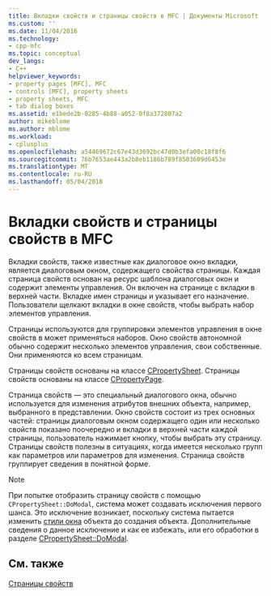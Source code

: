 ```yaml
---
title: Вкладки свойств и страницы свойств в MFC | Документы Microsoft
ms.custom: ''
ms.date: 11/04/2016
ms.technology:
- cpp-mfc
ms.topic: conceptual
dev_langs:
- C++
helpviewer_keywords:
- property pages [MFC], MFC
- controls [MFC], property sheets
- property sheets, MFC
- tab dialog boxes
ms.assetid: e1bede2b-0285-4b88-a052-0f8a372807a2
author: mikeblome
ms.author: mblome
ms.workload:
- cplusplus
ms.openlocfilehash: a54469672c67e43d3692bc47d0b3efa00c18f8f6
ms.sourcegitcommit: 76b7653ae443a2b8eb1186b789f8503609d6453e
ms.translationtype: MT
ms.contentlocale: ru-RU
ms.lasthandoff: 05/04/2018
---
```

# <a name="property-sheets-and-property-pages-in-mfc"></a>Вкладки свойств и страницы свойств в MFC
Вкладки свойств, также известные как диалоговое окно вкладки, является диалоговым окном, содержащего свойства страницы. Каждая страница свойств основан на ресурс шаблона диалоговых окон и содержит элементы управления. Он включен на странице с вкладки в верхней части. Вкладке имен страницы и указывает его назначение. Пользователи щелкают вкладки в окне свойств, чтобы выбрать набор элементов управления.  
  
 Страницы используются для группировки элементов управления в окне свойств в может применяться наборов. Окно свойств автономной обычно содержит несколько элементов управления, свои собственные. Они применяются ко всем страницам.  
  
 Страницы свойств основаны на классе [CPropertySheet](../mfc/reference/cpropertysheet-class.md). Страницы свойств основаны на классе [CPropertyPage](../mfc/reference/cpropertypage-class.md).  
  
 Страница свойств — это специальный диалогового окна, обычно используется для изменения атрибутов внешних объекта, например, выбранного в представлении. Окно свойств состоит из трех основных частей: страницы диалоговым окном содержащего один или несколько свойств показано поочередно и вкладки в верхней части каждой страницы, пользователь нажимает кнопку, чтобы выбрать эту страницу. Страницы свойств полезны в ситуациях, когда имеется несколько групп как параметров или параметров для изменения. Страница свойств группирует сведения в понятной форме.  
  
> [!NOTE]
>  При попытке отобразить страницу свойств с помощью `CPropertySheet::DoModal`, система может создавать исключения первого шанса. Это исключение возникает, поскольку система пытается изменить [стили окна](../mfc/reference/styles-used-by-mfc.md#window-styles) объекта до создания объекта. Дополнительные сведения о данное исключение и как ее избежать, или его обработки в разделе [CPropertySheet::DoModal](../mfc/reference/cpropertysheet-class.md#domodal).  
  
## <a name="see-also"></a>См. также  
 [Страницы свойств](../mfc/property-sheets-mfc.md)

